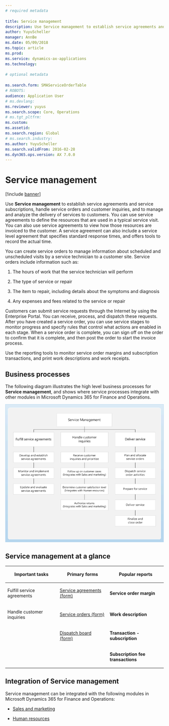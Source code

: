 ```yaml
---
# required metadata

title: Service management   
description: Use Service management to establish service agreements and service subscriptions, handle service orders and customer inquiries, and to manage and analyze the delivery of services to customers. 
author: YuyuScheller
manager: AnnBe
ms.date: 05/09/2018
ms.topic: article
ms.prod: 
ms.service: dynamics-ax-applications
ms.technology: 

# optional metadata

ms.search.form: SMAServiceOrderTable
# ROBOTS: 
audience: Application User
# ms.devlang: 
ms.reviewer: yuyus
ms.search.scope: Core, Operations
# ms.tgt_pltfrm: 
ms.custom: 
ms.assetid: 
ms.search.region: Global
# ms.search.industry: 
ms.author: YuyuScheller
ms.search.validFrom: 2016-02-28
ms.dyn365.ops.version: AX 7.0.0
---
```



# Service management 

[!include [banner](../includes/banner.md)]


Use **Service management** to establish service agreements and service subscriptions, handle service orders and customer inquiries, and to manage and analyze the delivery of services to customers. You can use service agreements to define the resources that are used in a typical service visit. You can also use service agreements to view how those resources are invoiced to the customer. A service agreement can also include a service level agreement that specifies standard response times, and offers tools to record the actual time.

You can create service orders to manage information about scheduled and unscheduled visits by a service technician to a customer site. Service orders include information such as:

1.  The hours of work that the service technician will perform

2.  The type of service or repair

3.  The item to repair, including details about the symptoms and diagnosis

4.  Any expenses and fees related to the service or repair

Customers can submit service requests through the Internet by using the Enterprise Portal. You can receive, process, and dispatch these requests. After you have created a service order, you can use service stages to monitor progress and specify rules that control what actions are enabled in each stage. When a service order is complete, you can sign off on the order to confirm that it is complete, and then post the order to start the invoice process.

Use the reporting tools to monitor service order margins and subscription transactions, and print work descriptions and work receipts.

## Business processes

The following diagram illustrates the high level business processes for **Service management**, and shows where service processes integrate with other modules in Microsoft Dynamics 365 for Finance and Operations.

[![Service management business process diagram](./media/sm_home_page.gif)](./media/sm_home_page.gif)

## Service management at a glance

<table>
<col style="width: 33%" />
</colgroup>
<thead>
<tr class="header">
<th><p>Important tasks</p></th>
<th><p>Primary forms</p></th>
<th><p>Popular reports</p></th>
</tr>
</thead>
<tbody>
<tr class="odd">
<td><p>Fulfill service agreements</a></p></td>
<td><p><a href="https://technet.microsoft.com/en-us/library/aa617823(v=ax.60)">Service agreements (form)</a></p></td>
<td><p><strong>Service order margin</strong></p></td>
</tr>
<tr class="even">
<td><p>Handle customer inquiries</a></p></td>
<td><p><a href="https://technet.microsoft.com/en-us/library/aa554361(v=ax.60)">Service orders (form)</a></p></td>
<td><p><strong>Work description</strong></p></td>
</tr>
<tr class="odd">
<td><p></p></td>
<td><p><a href="https://technet.microsoft.com/en-us/library/hh242789(v=ax.60)">Dispatch board (form)</a></p></td>
<td><p><strong>Transaction - subscription</strong></p></td>
</tr>
<tr class="even">
<td><p></p></td>
<td><p></p></td>
<td><p><strong>Subscription fee transactions</strong></p></td>
</tr>
</tbody>
</table>


## Integration of Service management

Service management can be integrated with the following modules in Microsoft Dynamics 365 for Finance and Operations:

  - [Sales and marketing](../sales-marketing/overview-sales-marketing.md)

  - [Human resources](https://docs.microsoft.com/en-us/dynamics365/unified-operations/talent/index)

  

